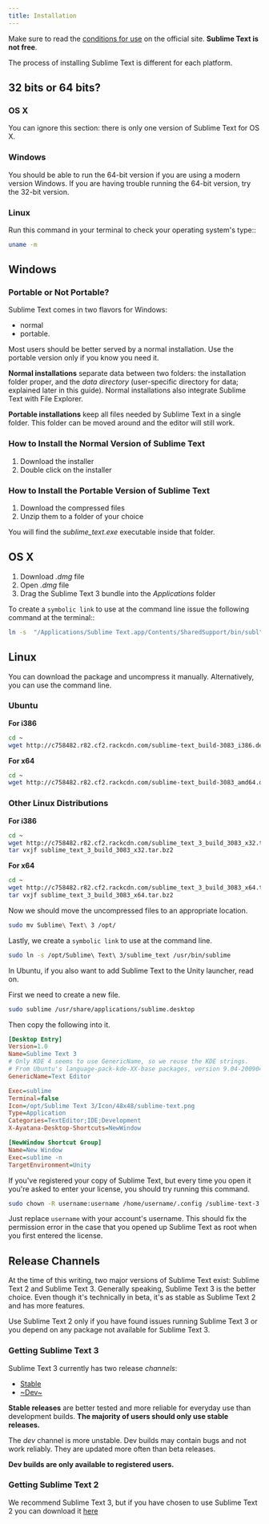 ```yaml
---
title: Installation
---
```


Make sure to read the [conditions for use](https://www.sublimetext.com/buy) on the official site. **Sublime Text is not free**.

The process of installing Sublime Text is different for each platform.

## 32 bits or 64 bits?  

### OS X
You can ignore this section:
there is only one version
of Sublime Text for OS X.


### Windows
You should be able to run
the 64-bit version
if you are using a modern version Windows.
If you are having trouble running the 64-bit version,
try the 32-bit version.


### Linux
Run this command
in your terminal
to check your operating system's type::

```bash
uname -m
```

## Windows
### Portable or Not Portable?

Sublime Text comes in two flavors for Windows:
 - normal
 - portable.

Most users should be better served by a normal installation.
Use the portable version only if you know you need it.

**Normal installations** separate data
between two folders:
the installation folder proper,
and the *data directory*
(user-specific directory for data;
explained later in this guide).
Normal installations
also integrate Sublime Text
with File Explorer.

**Portable installations** keep all files
needed by Sublime Text
in a single folder.
This folder can be moved around
and the editor will still work.


### How to Install the Normal Version of Sublime Text

1. Download the installer
2. Double click on the installer


### How to Install the Portable Version of Sublime Text

1. Download the compressed files
2. Unzip them to a folder of your choice

You will find the *sublime_text.exe* executable inside that folder.

## OS X

1. Download *.dmg* file
2. Open *.dmg* file
3. Drag the Sublime Text 3 bundle into the *Applications* folder

To create a `symbolic link` to use at the command line issue the following command at the terminal::

```bash
ln -s  "/Applications/Sublime Text.app/Contents/SharedSupport/bin/subl" /usr/local/bin/subl
```


## Linux

You can download the package and uncompress it manually. Alternatively, you can use the command line.


### Ubuntu

**For i386**

```bash
cd ~
wget http://c758482.r82.cf2.rackcdn.com/sublime-text_build-3083_i386.deb
```
**For x64**

```bash
cd ~
wget http://c758482.r82.cf2.rackcdn.com/sublime-text_build-3083_amd64.deb
```


### Other Linux Distributions

**For i386**

```bash
cd ~
wget http://c758482.r82.cf2.rackcdn.com/sublime_text_3_build_3083_x32.tar.bz2
tar vxjf sublime_text_3_build_3083_x32.tar.bz2
```

**For x64**

```bash
cd ~
wget http://c758482.r82.cf2.rackcdn.com/sublime_text_3_build_3083_x64.tar.bz2
tar vxjf sublime_text_3_build_3083_x64.tar.bz2
```

Now we should move the uncompressed files to an appropriate location.

```bash
sudo mv Sublime\ Text\ 3 /opt/
```


Lastly, we create a `symbolic link` to use at the command line.

```bash
sudo ln -s /opt/Sublime\ Text\ 3/sublime_text /usr/bin/sublime
```


In Ubuntu, if you also want to add Sublime Text to the Unity launcher, read on.

First we need to create a new file.

```bash
sudo sublime /usr/share/applications/sublime.desktop
```


Then copy the following into it.

```ini
[Desktop Entry]
Version=1.0
Name=Sublime Text 3
# Only KDE 4 seems to use GenericName, so we reuse the KDE strings.
# From Ubuntu's language-pack-kde-XX-base packages, version 9.04-20090413.
GenericName=Text Editor

Exec=sublime
Terminal=false
Icon=/opt/Sublime Text 3/Icon/48x48/sublime-text.png
Type=Application
Categories=TextEditor;IDE;Development
X-Ayatana-Desktop-Shortcuts=NewWindow

[NewWindow Shortcut Group]
Name=New Window
Exec=sublime -n
TargetEnvironment=Unity
```

If you've registered your copy of Sublime Text, but every time you open it you're asked to enter your license, you should try running this command.

```bash
sudo chown -R username:username /home/username/.config /sublime-text-3
```

Just replace `username` with your account's username. This should fix the permission error in the case that you opened up Sublime Text as root when you first entered the license.

## Release Channels

At the time of this writing, two major versions of Sublime Text exist: Sublime Text 2 and Sublime Text 3. Generally speaking, Sublime Text 3 is the better choice. Even though it's technically in beta, it's as stable as Sublime Text 2 and has more features.

Use Sublime Text 2 only if you have found issues running Sublime Text 3 or you depend on any package not available for Sublime Text 3.


### Getting Sublime Text 3

Sublime Text 3 currently has two release *channels*:

* [Stable](https://www.sublimetext.com/3)
* [~Dev~](https://www.sublimetext.com/3dev)

**Stable releases** are better tested and more reliable for everyday use than development builds. **The majority of users should only use stable releases.**

The *dev* channel is more unstable. Dev builds may contain bugs and not work reliably. They are updated more often than beta releases.

**Dev builds are only available to registered users.**

### Getting Sublime Text 2

We recommend Sublime Text 3, but if you have chosen to use Sublime Text 2 you can download it [here](https://www.sublimetext.com/2)